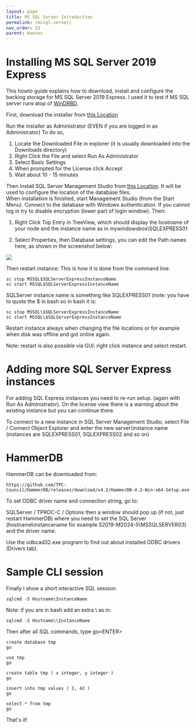 ```yaml
---
layout: page
title: MS SQL Server Introduction
permalink: /mssql-server/
nav_order: 23
parent: Howtos
---
```


# [](#header-1) Installing MS SQL Server 2019 Express

This howto guide explains how to download, install and configure
the backing storage for MS SQL Server 2019 Express. I used it
to test if MS SQL server runs atop of [WinDRBD](https://www.github.com/LINBIT/WinDRBD).

First, download the installer from [this Location](https://www.microsoft.com/en-us/evalcenter/download-sql-server-2019)

Run the installer as Administrator (EVEN if you are logged in as Administrator)
To do so,

1. Locate the Downloaded File in explorer (it is usually downloaded into
    the Downloads directory)
2. Right Click the File and select Run As Administrator
3. Select Basic Settings
4. When prompted for the License click Accept
5. Wait about 10 - 15 minutes

Then Install SQL Server Management Studio from [this Location](https://learn.microsoft.com/en-us/sql/ssms/download-sql-server-management-studio-ssms-19?view=sql-server-ver16). It will be used to configure the location of the database files.  
When installation is finished, start Management Studio (from the Start Menu). Connect to the database with Windows authentication. If you cannot log in try to disable encryption (lower part of login window). Then:

1. Right Click Top Entry in TreeView, which should display the hostname of your node and the instance name as in mywindowsbox\SQLEXPRESS01

2. Select Properties, then Database settings, you can edit the Path names here,
as shown in the screenshot below:

![](../../assets/images/SetPathOfMSSQLServer.png)

Then restart instance: This is how it is done from the command line:

	sc stop MSSQL$SQLServerExpressInstanceName
	sc start MSSQL$SQLServerExpressInstanceName

SQLServer instance name is something like SQLEXPRESS01
(note: you have to quote the $ in bash so in bash it is:

	sc stop MSSQL\$SQLServerExpressInstanceName
	sc start MSSQL\$SQLServerExpressInstanceName

Restart instance always when changing the file locations or
for example when disk was offline and got online again.

Note: restart is also possible via GUI: right click instance and
select restart.

# [](#header-2) Adding more SQL Server Express instances

For adding SQL Express instances you need to re-run setup.
(again with Run As Administrator). On the license view there
is a warning about the existing instance but you can continue
there.

To connect to a new instance in SQL Server Management Studio,
select File / Connect Object Explorer and enter the new
server\\instance name (instances are SQLEXPRESS01, SQLEXPRESS02 and so on)

# [](#header-2) HammerDB

HammerDB can be downloaded from:

    https://github.com/TPC-Council/HammerDB/releases/download/v4.2/HammerDB-4.2-Win-x64-Setup.exe

To set ODBC driver name and connection string, go to:

SQLServer / TPROC-C / Options then a window should pop up
(if not, just restart HammerDB) where you need to set
the SQL Server (hostname\instancename for example
S2019-M2024-5\MSSQLSERVER03) and the driver name.

Use the odbcad32.exe program to find out about installed
ODBC drivers (Drivers tab).

# [](#header-2) Sample CLI session

Finally I show a short interactive SQL session:

	sqlcmd -S Hostname\InstanceName

Note: if you are in bash add an extra \ as in:

	sqlcmd -S Hostname\\InstanceName

Then after all SQL commands, type go\<ENTER\>

	create database tmp
	go

	use tmp
	go

	create table tmp ( x integer, y integer )
	go

	insert into tmp values ( 1, 42 )
	go

	select * from tmp
	go

That's it!
